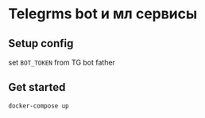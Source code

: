 # Telegrms bot и мл сервисы

## Setup config

set `BOT_TOKEN` from TG bot father

## Get started

`docker-compose up`